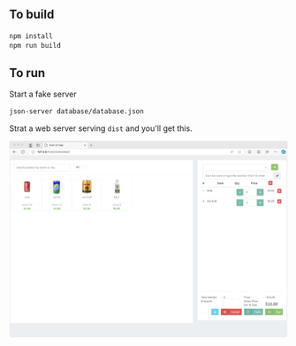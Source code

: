 ## To build

```bash
npm install
npm run build
```

## To run

Start a fake server

```bash
json-server database/database.json
```

Strat a web server serving `dist` and you'll get this.

![](screenshot/webpos.jpg)

